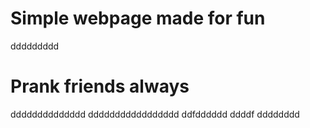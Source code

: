 # Simple webpage made for fun
ddddddddd
# Prank friends always
dddddddddddddd
ddddddddddddddddd
ddfdddddd
ddddf
dddddddd